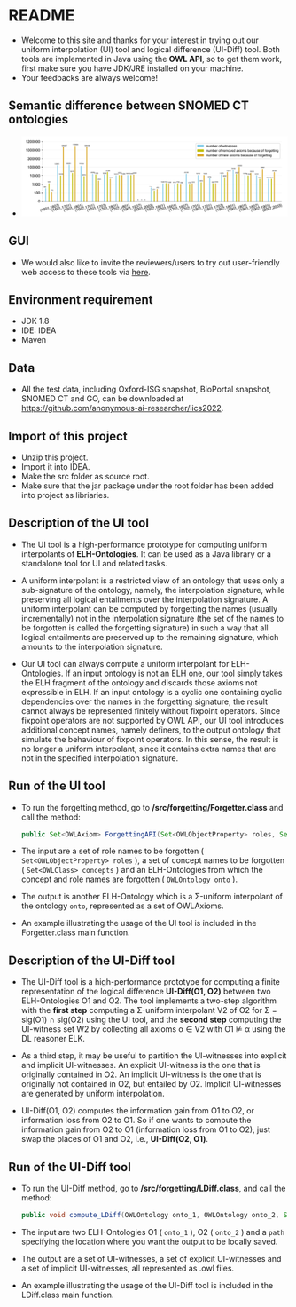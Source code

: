 # README

* Welcome to this site and thanks for your interest in trying out our uniform interpolation (UI) tool and logical difference (UI-Diff) tool. Both tools are implemented in Java using the **OWL API**, so to get them work, first make sure you have JDK/JRE installed on your machine.
* Your feedbacks are always welcome!

## Semantic difference between SNOMED CT ontologies

* ![image](https://github.com/anonymous-ai-researcher/lics2022/blob/master/information_gain_and_loss.jpg)

## GUI

* We would also like to invite the reviewers/users to try out user-friendly web access to these tools via [here](http://www.forgettingshow.info).

## Environment requirement

* JDK 1.8
* IDE: IDEA 
* Maven

## Data

* All the test data, including Oxford-ISG snapshot, BioPortal snapshot,  SNOMED CT and GO, can be downloaded at https://github.com/anonymous-ai-researcher/lics2022.

## Import of this project

* Unzip this project.
* Import it into IDEA.
* Make the src folder as source root.
* Make sure that the jar package under the root folder has been added into project as libriaries.

## Description of the UI tool

* The UI tool is a high-performance prototype for computing uniform interpolants of **ELH-Ontologies**. It can be used as a Java library or a standalone tool for UI and related tasks.

* A uniform interpolant is a restricted view of an ontology that uses only a sub-signature of the ontology, namely, the interpolation signature, while preserving all logical entailments over the interpolation signature. A uniform interpolant can be computed by forgetting the names (usually incrementally) not  in the interpolation signature (the set of the names to be forgotten is called the forgetting signature) in such a way that all logical entailments are preserved up to the remaining signature, which amounts to the interpolation signature.

* Our UI tool can always compute a uniform interpolant for ELH-Ontologies. If an input ontology is not an ELH one, our tool simply takes the ELH fragment of the ontology and discards those axioms not expressible in ELH. If an input ontology is a cyclic one containing cyclic dependencies over the names in the forgetting signature, the result cannot always be represented finitely without fixpoint operators. Since fixpoint operators are not supported by OWL API, our UI tool introduces additional concept names, namely definers, to the output ontology that simulate the behaviour of fixpoint operators. In this sense, the result is no longer a uniform interpolant, since it contains extra names that are not in the specified interpolation signature.

## Run of the UI tool

* To run the forgetting method, go to  **/src/forgetting/Forgetter.class** and call the method: 

  ```java
  public Set<OWLAxiom> ForgettingAPI(Set<OWLObjectProperty> roles, Set<OWLClass> concepts, OWLOntology onto)
  ```

* The input are a set of role names to be forgotten  ( ``` Set<OWLObjectProperty> roles ``` ),  a set of concept names to be forgotten ( ``` Set<OWLClass> concepts ``` ) and an ELH-Ontologies from which the concept and role names are forgotten ( ``` OWLOntology onto ``` ).

* The output is another ELH-Ontology which is a Σ-uniform interpolant of the ontology ``onto``, represented as a set of OWLAxioms.

* An example illustrating the usage of the UI tool is included in the Forgetter.class main function.

## Description of the UI-Diff tool

* The UI-Diff tool is a high-performance prototype for computing a finite representation of the logical difference **UI-Diff(O1, O2)** between two ELH-Ontologies O1 and O2. The tool implements a two-step algorithm with the **first step** computing a Σ-uniform interpolant V2 of O2 for Σ = sig(O1) ∩ sig(O2) using the UI tool, and the **second step** computing the UI-witness set W2 by collecting all axioms α ∈ V2 with O1 ⊭ α using the DL reasoner ELK.

* As a third step, it may be useful to partition the UI-witnesses into explicit and implicit UI-witnesses. An explicit UI-witness is the one that is originally contained in O2. An implicit UI-witness is the one that is originally not contained in O2, but entailed by O2. Implicit UI-witnesses are generated by uniform interpolation.

* UI-Diff(O1, O2) computes the information gain from O1 to O2, or information loss from O2 to O1. So if one wants to compute the information gain from O2 to O1 (information loss from O1 to O2), just swap the places of O1 and O2, i.e., **UI-Diff(O2, O1)**.

## Run of the UI-Diff tool

* To run the UI-Diff method, go to **/src/forgetting/LDiff.class**, and call the method:

  ```java
  public void compute_LDiff(OWLOntology onto_1, OWLOntology onto_2, String path)
  ```

* The input are two ELH-Ontologies O1 ( ```onto_1``` ), O2 ( ```onto_2``` )  and a ```path``` specifying the location where you want the output to be locally saved.

* The output are a set of UI-witnesses, a set of explicit UI-witnesses and a set of implicit UI-witnesses, all represented as .owl files. 
* An example illustrating the usage of the UI-Diff tool is included in the LDiff.class main function.

